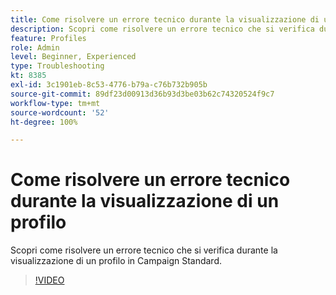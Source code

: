 ```yaml
---
title: Come risolvere un errore tecnico durante la visualizzazione di un profilo
description: Scopri come risolvere un errore tecnico che si verifica durante la visualizzazione di un profilo in Campaign Standard.
feature: Profiles
role: Admin
level: Beginner, Experienced
type: Troubleshooting
kt: 8385
exl-id: 3c1901eb-8c53-4776-b79a-c76b732b905b
source-git-commit: 89df23d00913d36b93d3be03b62c74320524f9c7
workflow-type: tm+mt
source-wordcount: '52'
ht-degree: 100%

---
```


# Come risolvere un errore tecnico durante la visualizzazione di un profilo

Scopri come risolvere un errore tecnico che si verifica durante la visualizzazione di un profilo in Campaign Standard.

>[!VIDEO](https://video.tv.adobe.com/v/335890?quality=12&learn=on)
